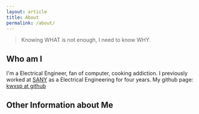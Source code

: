 ```yaml
---
layout: article
title: About
permalink: /about/
---
```


> Knowing WHAT is not enough, I need to know WHY.


## Who am I

I'm a Electrical Engineer, fan of computer, cooking addiction.
I previously worked at [SANY](http://www.sanygroup.com) as a Electrical Engineering for four years. 
My github page: [kwxsp at github](https://github.com/kwxsp)

## Other Information about Me
